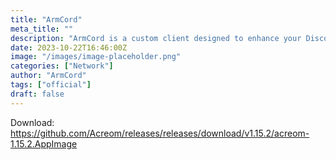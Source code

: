 ```yaml
---
title: "ArmCord"
meta_title: ""
description: "ArmCord is a custom client designed to enhance your Discord experience while keeping everything lightweight"
date: 2023-10-22T16:46:00Z
image: "/images/image-placeholder.png"
categories: ["Network"]
author: "ArmCord"
tags: ["official"]
draft: false
---
```


Download: https://github.com/Acreom/releases/releases/download/v1.15.2/acreom-1.15.2.AppImage